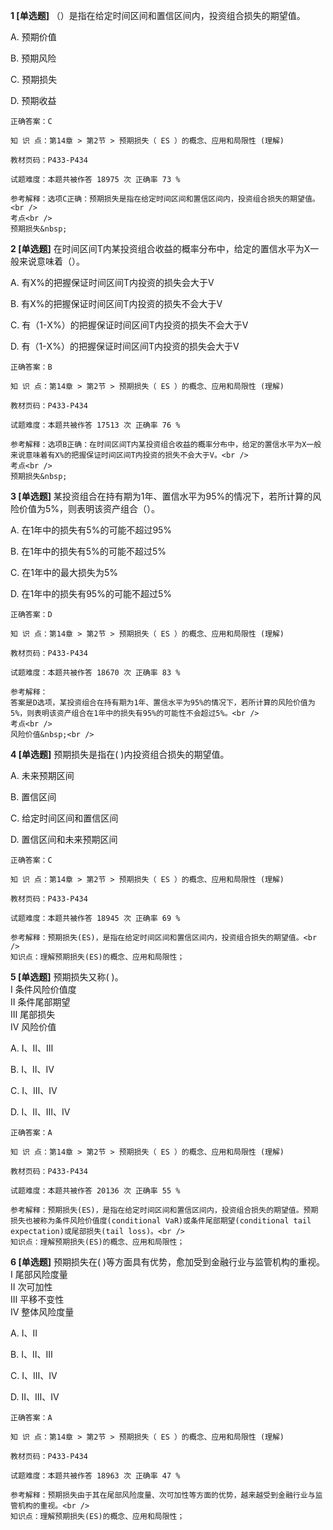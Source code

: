 **1 [单选题]** （）是指在给定时间区间和置信区间内，投资组合损失的期望值。

A. 预期价值

B. 预期风险

C. 预期损失

D. 预期收益

```
正确答案：C

知 识 点：第14章 > 第2节 > 预期损失（ ES ）的概念、应用和局限性 (理解)

教材页码：P433-P434

试题难度：本题共被作答 18975 次 正确率 73 %

参考解释：选项C正确：预期损失是指在给定时间区间和置信区间内，投资组合损失的期望值。<br />
考点<br />
预期损失&nbsp;
```


**2 [单选题]** 在时间区间T内某投资组合收益的概率分布中，给定的置信水平为X一般来说意味着（）。

A. 有X%的把握保证时间区间T内投资的损失会大于V

B. 有X%的把握保证时间区间T内投资的损失不会大于V

C. 有（1-X%）的把握保证时间区间T内投资的损失不会大于V

D. 有（1-X%）的把握保证时间区间T内投资的损失会大于V

```
正确答案：B

知 识 点：第14章 > 第2节 > 预期损失（ ES ）的概念、应用和局限性 (理解)

教材页码：P433-P434

试题难度：本题共被作答 17513 次 正确率 76 %

参考解释：选项B正确：在时间区间T内某投资组合收益的概率分布中，给定的置信水平为X一般来说意味着有X%的把握保证时间区间T内投资的损失不会大于V。<br />
考点<br />
预期损失&nbsp;
```


**3 [单选题]** 
某投资组合在持有期为1年、置信水平为95%的情况下，若所计算的风险价值为5%，则表明该资产组合（）。

A. 在1年中的损失有5%的可能不超过95%

B. 在1年中的损失有5%的可能不超过5%

C. 在1年中的最大损失为5%

D. 在1年中的损失有95%的可能不超过5%

```
正确答案：D

知 识 点：第14章 > 第2节 > 预期损失（ ES ）的概念、应用和局限性 (理解)

教材页码：P433-P434

试题难度：本题共被作答 18670 次 正确率 83 %

参考解释：
答案是D选项，某投资组合在持有期为1年、置信水平为95%的情况下，若所计算的风险价值为5%，则表明该资产组合在1年中的损失有95%的可能性不会超过5%。<br />
考点<br />
风险价值&nbsp;<br />

```


**4 [单选题]** 预期损失是指在( )内投资组合损失的期望值。

A. 未来预期区间

B. 置信区间

C. 给定时间区间和置信区间

D. 置信区间和未来预期区间 

```
正确答案：C

知 识 点：第14章 > 第2节 > 预期损失（ ES ）的概念、应用和局限性 (理解)

教材页码：P433-P434

试题难度：本题共被作答 18945 次 正确率 69 %

参考解释：预期损失(ES)，是指在给定时间区间和置信区间内，投资组合损失的期望值。<br />
知识点：理解预期损失(ES)的概念、应用和局限性；
```


**5 [单选题]** 预期损失又称( )。 <br />
Ⅰ 条件风险价值度 <br />
Ⅱ 条件尾部期望 <br />
Ⅲ 尾部损失 <br />
Ⅳ 风险价值

A. Ⅰ、Ⅱ、Ⅲ

B. Ⅰ、Ⅱ、Ⅳ

C. Ⅰ、Ⅲ、Ⅳ

D. Ⅰ、Ⅱ、Ⅲ、Ⅳ 

```
正确答案：A

知 识 点：第14章 > 第2节 > 预期损失（ ES ）的概念、应用和局限性 (理解)

教材页码：P433-P434

试题难度：本题共被作答 20136 次 正确率 55 %

参考解释：预期损失(ES)，是指在给定时间区间和置信区间内，投资组合损失的期望值。预期损失也被称为条件风险价值度(conditional VaR)或条件尾部期望(conditional tail expectation)或尾部损失(tail loss)。<br />
知识点：理解预期损失(ES)的概念、应用和局限性；
```


**6 [单选题]** 预期损失在( )等方面具有优势，愈加受到金融行业与监管机构的重视。 <br />
Ⅰ 尾部风险度量 <br />
Ⅱ 次可加性 <br />
Ⅲ 平移不变性 <br />
Ⅳ 整体风险度量

A. Ⅰ、Ⅱ

B. Ⅰ、Ⅱ、Ⅲ

C. Ⅰ、Ⅲ、Ⅳ

D. Ⅱ、Ⅲ、Ⅳ 

```
正确答案：A

知 识 点：第14章 > 第2节 > 预期损失（ ES ）的概念、应用和局限性 (理解)

教材页码：P433-P434

试题难度：本题共被作答 18963 次 正确率 47 %

参考解释：预期损失由于其在尾部风险度量、次可加性等方面的优势，越来越受到金融行业与监管机构的重视。<br />
知识点：理解预期损失(ES)的概念、应用和局限性；
```

